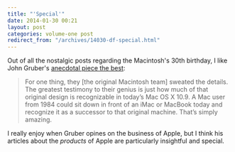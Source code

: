 ```yaml
---
title: "'Special'"
date: 2014-01-30 00:21
layout: post
categories: volume-one post
redirect_from: "/archives/14030-df-special.html"
---
```



Out of all the nostalgic posts regarding the Macintosh's 30th birthday, I like John Gruber's [anecdotal piece the best](http://daringfireball.net/2014/01/special): 

> For one thing, they [the original Macintosh team] sweated the details. The greatest testimony to their genius is just how much of that original design is recognizable in today’s Mac OS X 10.9. A Mac user from 1984 could sit down in front of an iMac or MacBook today and recognize it as a successor to that original machine. That’s simply amazing.



I really enjoy when Gruber opines on the business of Apple, but I think his articles about the _products_ of Apple are particularly insightful and special. 

